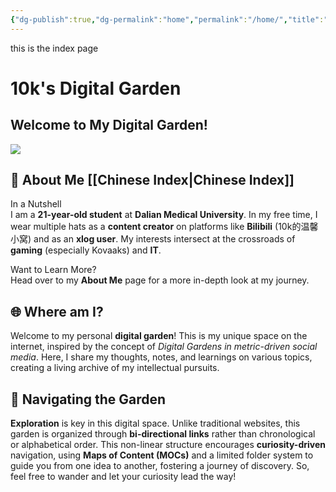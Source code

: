 ```yaml
---
{"dg-publish":true,"dg-permalink":"home","permalink":"/home/","title":"index","pinned":true,"tags":["gardenEntry"],"dgShowLocalGraph":true}
---
```


this is the index page

# 10k's Digital Garden

## Welcome to My Digital Garden!

![](https://10kcos1-1306082059.cos.ap-shanghai.myqcloud.com/pic-1/202310242227423.png)

## 🌱 About Me [[Chinese Index\|Chinese Index]]

In a Nutshell  
I am a **21-year-old student** at **Dalian Medical University**. In my free time, I wear multiple hats as a **content creator** on platforms like **Bilibili** (10k的温馨小窝) and as an **xlog user**. My interests intersect at the crossroads of **gaming** (especially Kovaaks) and **IT**.

Want to Learn More?  
Head over to my **About Me** page for a more in-depth look at my journey.

## 🌐 Where am I?

Welcome to my personal **digital garden**! This is my unique space on the internet, inspired by the concept of _Digital Gardens in metric-driven social media_. Here, I share my thoughts, notes, and learnings on various topics, creating a living archive of my intellectual pursuits.

## 🧭 Navigating the Garden

**Exploration** is key in this digital space. Unlike traditional websites, this garden is organized through **bi-directional links** rather than chronological or alphabetical order. This non-linear structure encourages **curiosity-driven** navigation, using **Maps of Content (MOCs)** and a limited folder system to guide you from one idea to another, fostering a journey of discovery. So, feel free to wander and let your curiosity lead the way!